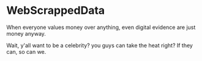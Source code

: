 # WebScrappedData

When everyone values money over anything, even digital evidence are just money anyway.

Wait, y'all want to be a celebrity? you guys can take the heat right? If they can, so can we.

